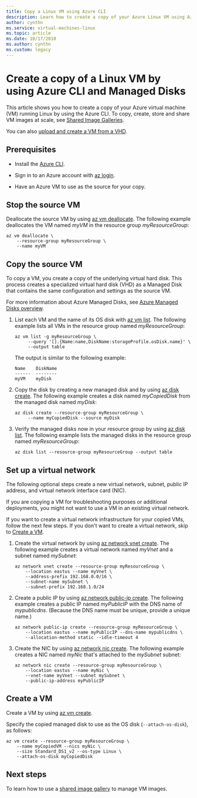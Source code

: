 ```yaml
---
title: Copy a Linux VM using Azure CLI  
description: Learn how to create a copy of your Azure Linux VM using Azure CLI and Managed Disks. 
author: cynthn
ms.service: virtual-machines-linux
ms.topic: article
ms.date: 10/17/2018
ms.author: cynthn
ms.custom: legacy
---
```


# Create a copy of a Linux VM by using Azure CLI and Managed Disks

This article shows you how to create a copy of your Azure virtual machine (VM) running Linux by using the Azure CLI. To copy, create, store and share VM images at scale, see [Shared Image Galleries](shared-images.md).

You can also [upload and create a VM from a VHD](upload-vhd.md?toc=%2fazure%2fvirtual-machines%2flinux%2ftoc.json).

## Prerequisites

-   Install the [Azure CLI](/cli/azure/install-az-cli2).

-   Sign in to an Azure account with [az login](/cli/azure/reference-index#az-login).

-   Have an Azure VM to use as the source for your copy.

## Stop the source VM

Deallocate the source VM by using [az vm deallocate](/cli/azure/vm#az-vm-deallocate).
The following example deallocates the VM named *myVM* in the resource group
*myResourceGroup*:

```azurecli
az vm deallocate \
    --resource-group myResourceGroup \
	--name myVM
```

## Copy the source VM

To copy a VM, you create a copy of the underlying virtual hard disk. This
process creates a specialized virtual hard disk (VHD) as a Managed Disk that contains the same configuration and
settings as the source VM.

For more information about Azure Managed Disks, see [Azure Managed Disks
overview](../windows/managed-disks-overview.md). 

1.  List each VM and the name of its OS disk with [az vm
    list](/cli/azure/vm#az-vm-list). The following example lists all VMs in the
    resource group named *myResourceGroup*:
	
	```azurecli
	az vm list -g myResourceGroup \
	     --query '[].{Name:name,DiskName:storageProfile.osDisk.name}' \
		 --output table
	```

    The output is similar to the following example:

	```azurecli
	Name    DiskName
	------  --------
	myVM    myDisk
	```

1.  Copy the disk by creating a new managed disk and by using [az disk
    create](/cli/azure/disk#az-disk-create). The following example creates a disk named
    *myCopiedDisk* from the managed disk named *myDisk*:

	```azurecli
	az disk create --resource-group myResourceGroup \
	     --name myCopiedDisk --source myDisk
	``` 

1.  Verify the managed disks now in your resource group by using [az disk
    list](/cli/azure/disk#az-disk-list). The following example lists the managed disks
    in the resource group named *myResourceGroup*:

	```azurecli
	az disk list --resource-group myResourceGroup --output table
	```


## Set up a virtual network

The following optional steps create a new virtual network, subnet, public IP
address, and virtual network interface card (NIC).

If you are copying a VM for troubleshooting purposes or additional deployments,
you might not want to use a VM in an existing virtual network.

If you want to create a virtual network infrastructure for your copied VMs,
follow the next few steps. If you don't want to create a virtual network, skip
to [Create a VM](#create-a-vm).

1.  Create the virtual network by using [az network vnet
    create](/cli/azure/network/vnet#az-network-vnet-create). The following example creates a
    virtual network named *myVnet* and a subnet named *mySubnet*:

	```azurecli
	az network vnet create --resource-group myResourceGroup \
	    --location eastus --name myVnet \
		--address-prefix 192.168.0.0/16 \
		--subnet-name mySubnet \
		--subnet-prefix 192.168.1.0/24
	```

1.  Create a public IP by using [az network public-ip
    create](/cli/azure/network/public-ip#az-network-public-ip-create). The following example creates
    a public IP named *myPublicIP* with the DNS name of *mypublicdns*. (Because the DNS
    name must be unique, provide a unique name.)

	```azurecli
	az network public-ip create --resource-group myResourceGroup \
	    --location eastus --name myPublicIP --dns-name mypublicdns \
		--allocation-method static --idle-timeout 4
	```

1.  Create the NIC by using [az network nic create](/cli/azure/network/nic#az-network-nic-create).
    The following example creates a NIC named *myNic* that's attached to the
    *mySubnet* subnet:

	```azurecli
	az network nic create --resource-group myResourceGroup \
	    --location eastus --name myNic \
		--vnet-name myVnet --subnet mySubnet \
		--public-ip-address myPublicIP
	```

## Create a VM

Create a VM by using [az vm create](/cli/azure/vm#az-vm-create).

Specify the copied managed disk to use as the OS disk (`--attach-os-disk`), as
follows:

```azurecli
az vm create --resource-group myResourceGroup \
    --name myCopiedVM --nics myNic \
	--size Standard_DS1_v2 --os-type Linux \
    --attach-os-disk myCopiedDisk
```

## Next steps

To learn how to use a [shared image gallery](shared-images.md) to manage VM images.
